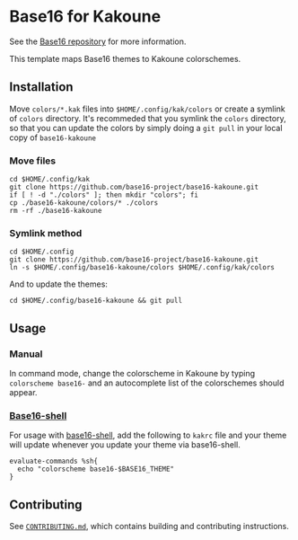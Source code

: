 # Base16 for Kakoune

See the [Base16 repository][1] for more information.

This template maps Base16 themes to Kakoune colorschemes.

## Installation

Move `colors/*.kak` files into `$HOME/.config/kak/colors` or create a
symlink of `colors` directory. It's recommeded that you symlink the
`colors` directory, so that you can update the colors by simply doing a
`git pull` in your local copy of `base16-kakoune`

### Move files

```shell
cd $HOME/.config/kak
git clone https://github.com/base16-project/base16-kakoune.git
if [ ! -d "./colors" ]; then mkdir "colors"; fi
cp ./base16-kakoune/colors/* ./colors
rm -rf ./base16-kakoune
```

### Symlink method

```shell
cd $HOME/.config
git clone https://github.com/base16-project/base16-kakoune.git
ln -s $HOME/.config/base16-kakoune/colors $HOME/.config/kak/colors
```

And to update the themes:

```shell
cd $HOME/.config/base16-kakoune && git pull
```

## Usage

### Manual

In command mode, change the colorscheme in Kakoune by typing
`colorscheme base16-` and an autocomplete list of the colorschemes
should appear.

### [Base16-shell][2] 

For usage with [base16-shell][2], add the following to `kakrc` file and
your theme will update whenever you update your theme via base16-shell.

```kak
evaluate-commands %sh{
  echo "colorscheme base16-$BASE16_THEME"
}
```

## Contributing

See [`CONTRIBUTING.md`][3], which contains building and contributing
instructions.

[1]: https://github.com/base16-project/home
[2]: https://github.com/base16-project/base16-shell
[3]: CONTRIBUTING.md

